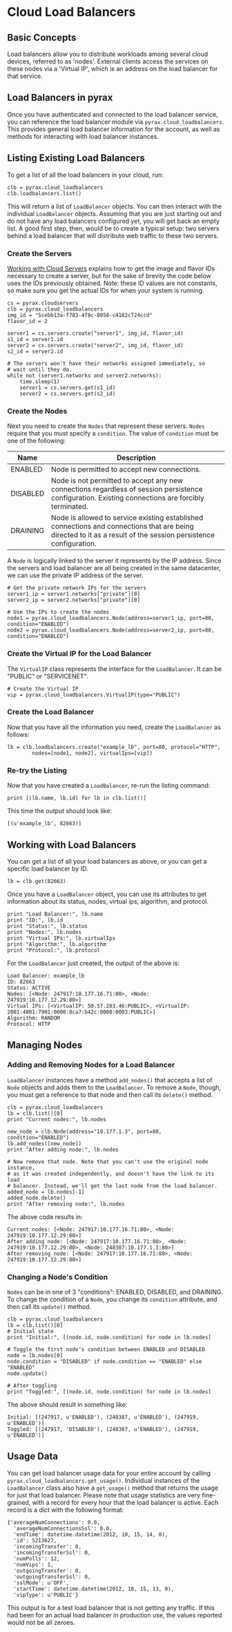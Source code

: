 # Cloud Load Balancers

## Basic Concepts
Load balancers allow you to distribute workloads among several cloud devices, referred to as 'nodes'. External clients access the services on these nodes via a 'Virtual IP', which is an address on the load balancer for that service.


## Load Balancers in pyrax
Once you have authenticated and connected to the load balancer service, you can reference the load balancer module via `pyrax.cloud_loadbalancers`. This provides general load balancer information for the account, as well as methods for interacting with load balancer instances.


## Listing Existing Load Balancers
To get a list of all the load balancers in your cloud, run:

	clb = pyrax.cloud_loadbalancers
	clb.loadbalancers.list()

This will return a list of `LoadBalancer` objects. You can then interact with the individual `LoadBalancer` objects. Assuming that you are just starting out and do not have any load balancers configured yet, you will get back an empty list. A good first step, then, would be to create a typical setup: two servers behind a load balancer that will distribute web traffic to these two servers.


### Create the Servers
[Working with Cloud Servers](cloud_servers.md) explains how to get the image and flavor IDs necessary to create a server, but for the sake of brevity the code below uses the IDs previously obtained. Note: these ID values are not constants, so make sure you get the actual IDs for when your system is running.

    cs = pyrax.cloudservers
    clb = pyrax.cloud_loadbalancers
    img_id = "5cebb13a-f783-4f8c-8058-c4182c724ccd"
    flavor_id = 2

    server1 = cs.servers.create("server1", img_id, flavor_id)
    s1_id = server1.id
    server2 = cs.servers.create("server2", img_id, flavor_id)
    s2_id = server2.id

    # The servers won't have their networks assigned immediately, so
    # wait until they do.
    while not (server1.networks and server2.networks):
        time.sleep(1)
        server1 = cs.servers.get(s1_id)
        server2 = cs.servers.get(s2_id)


### Create the Nodes
Next you need to create the `Nodes` that represent these servers. `Nodes` require that you must specify a `condition`. The value of `condition` must be one of the following:

| Name | Description |
| ------ | ---------- |
| ENABLED | Node is permitted to accept new connections. |
| DISABLED | Node is not permitted to accept any new connections regardless of session persistence configuration. Existing connections are forcibly terminated. |
| DRAINING | Node is allowed to service existing established connections and connections that are being directed to it as a result of the session persistence configuration. |

A `Node` is logically linked to the server it represents by the IP address. Since the servers and load balancer are all being created in the same datacenter, we can use the private IP address of the server.

    # Get the private network IPs for the servers
    server1_ip = server1.networks["private"][0]
    server2_ip = server2.networks["private"][0]

    # Use the IPs to create the nodes
    node1 = pyrax.cloud_loadbalancers.Node(address=server1_ip, port=80, condition="ENABLED")
    node2 = pyrax.cloud_loadbalancers.Node(address=server2_ip, port=80, condition="ENABLED")


### Create the Virtual IP for the Load Balancer
The `VirtualIP` class represents the interface for the `LoadBalancer`. It can be "PUBLIC" or "SERVICENET".

    # Create the Virtual IP
    vip = pyrax.cloud_loadbalancers.VirtualIP(type="PUBLIC")


### Create the Load Balancer
Now that you have all the information you need, create the `LoadBalancer` as follows:

    lb = clb.loadbalancers.create("example_lb", port=80, protocol="HTTP",
            nodes=[node1, node2], virtualIps=[vip])


### Re-try the Listing
Now that you have created a `LoadBalancer`, re-run the listing command:

	print [(lb.name, lb.id) for lb in clb.list()]

This time the output should look like:

	[(u'example_lb', 82663)]


## Working with Load Balancers
You can get a list of all your load balancers as above, or you can get a specific load balancer by ID.

	lb = clb.get(82663)

Once you have a `LoadBalancer` object, you can use its attributes to get information about its status, nodes, virtual ips, algorithm, and protocol.

	print "Load Balancer:", lb.name
	print "ID:", lb.id
	print "Status:", lb.status
	print "Nodes:", lb.nodes
	print "Virtual IPs:", lb.virtualIps
	print "Algorithm:", lb.algorithm
	print "Protocol:", lb.protocol

For the `LoadBalancer` just created, the output of the above is:

	Load Balancer: example_lb
	ID: 82663
	Status: ACTIVE
	Nodes: [<Node: 247917:10.177.16.71:80>, <Node: 247919:10.177.12.29:80>]
	Virtual IPs: [<VirtualIP: 50.57.203.46:PUBLIC>, <VirtualIP: 2001:4801:7901:0000:8ca7:b42c:0000:0003:PUBLIC>]
	Algorithm: RANDOM
	Protocol: HTTP


## Managing Nodes

### Adding and Removing Nodes for a Load Balancer
`LoadBalancer` instances have a method `add_nodes()` that accepts a list of `Node` objects and adds them to the `LoadBalancer`. To remove a `Node`, though, you must get a reference to that node and then call its `delete()` method.

	clb = pyrax.cloud_loadbalancers
	lb = clb.list()[0]
	print "Current nodes:", lb.nodes
	
	new_node = clb.Node(address="10.177.1.3", port=80, condition="ENABLED")
	lb.add_nodes([new_node])
	print "After adding node:", lb.nodes
	
	# Now remove that node. Note that you can't use the original node instance,
	# as it was created independently, and doesn't have the link to its load
	# balancer. Instead, we'll get the last node from the load balancer.
	added_node = lb.nodes[-1]
	added_node.delete()  
	print "After removing node:", lb.nodes                    

The above code results in:

	Current nodes: [<Node: 247917:10.177.16.71:80>, <Node: 247919:10.177.12.29:80>]
	After adding node: [<Node: 247917:10.177.16.71:80>, <Node: 247919:10.177.12.29:80>, <Node: 248387:10.177.1.3:80>]
	After removing node: [<Node: 247917:10.177.16.71:80>, <Node: 247919:10.177.12.29:80>]


### Changing a Node's Condition
`Nodes` can be in one of 3 "conditions": ENABLED, DISABLED, and DRAINING. To change the condition of a `Node`, you change its `condition` attribute, and then call its `update()` method.

	clb = pyrax.cloud_loadbalancers
	lb = clb.list()[0]
	# Initial state
	print "Initial:", [(node.id, node.condition) for node in lb.nodes]
	
	# Toggle the first node's condition between ENABLED and DISABLED
	node = lb.nodes[0]
	node.condition = "DISABLED" if node.condition == "ENABLED" else "ENABLED"
	node.update()
	
	# After toggling
	print "Toggled:", [(node.id, node.condition) for node in lb.nodes]

The above should result in something like:

	Initial: [(247917, u'ENABLED'), (248387, u'ENABLED'), (247919, u'ENABLED')]
	Toggled: [(247917, 'DISABLED'), (248387, u'ENABLED'), (247919, u'ENABLED')]


## Usage Data
You can get load balancer usage data for your entire account by calling `pyrax.cloud_loadbalancers.get_usage()`. Individual instances of the `LoadBalancer` class also have a `get_usage()` method that returns the usage for just that load balancer. Please note that usage statistics are very fine-grained, with a record for every hour that the load balancer is active. Each record is a dict with the following format:

	{'averageNumConnections': 0.0,
	  'averageNumConnectionsSsl': 0.0,
	  'endTime': datetime.datetime(2012, 10, 15, 14, 0),
	  'id': 5213627,
	  'incomingTransfer': 0,
	  'incomingTransferSsl': 0,
	  'numPolls': 12,
	  'numVips': 1,
	  'outgoingTransfer': 0,
	  'outgoingTransferSsl': 0,
	  'sslMode': u'OFF',
	  'startTime': datetime.datetime(2012, 10, 15, 13, 0),
	  'vipType': u'PUBLIC'}

This output is for a test load balancer that is not getting any traffic. If this had been for an actual load balancer in production use, the values reported would not be all zeroes.



